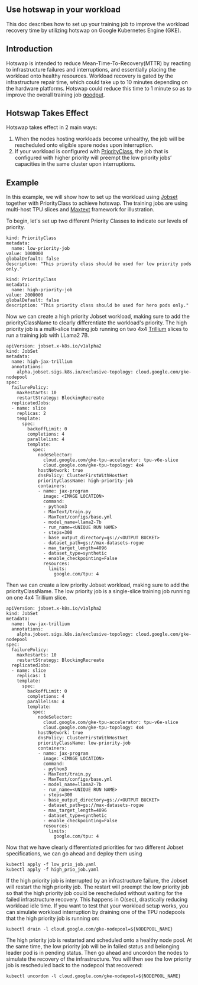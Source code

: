 ## Use hotswap in your workload
This doc describes how to set up your training job to improve the workload recovery time by utilizing hotswap on Google Kubernetes Engine (GKE).

## Introduction
Hotswap is intended to reduce Mean-Time-To-Recovery(MTTR) by reacting to infrastructure failures and interruptions, and essentially placing the workload onto healthy resources. Workload recovery is gated by the infrastructure repair time, which could take up to 10 minutes depending on the hardware platforms. Hotswap could reduce this time to 1 minute so as to improve the overall training job [goodput](https://cloud.google.com/blog/products/ai-machine-learning/goodput-metric-as-measure-of-ml-productivity).

## Hotswap Takes Effect
Hotswap takes effect in 2 main ways:
1. When the nodes hosting workloads become unhealthy, the job will be rescheduled onto eligible spare nodes upon interruption.
2. If your workload is configured with [PriorityClass](https://kubernetes.io/docs/concepts/scheduling-eviction/pod-priority-preemption/#priorityclass), the job that is configured with higher priority will preempt the low priority jobs’ capacities in the same cluster upon interruptions. 


## Example
In this example, we will show how to set up the workload using [Jobset](https://github.com/kubernetes-sigs/jobset) together with PriorityClass to achieve hotswap. The training jobs are using multi-host TPU slices and [Maxtext](https://github.com/AI-Hypercomputer/maxtext) framework for illustration.

To begin, let's set up two different Priority Classes to indicate our levels of priority.
```
kind: PriorityClass
metadata:
  name: low-priority-job
value: 1000000
globalDefault: false
description: "This priority class should be used for low priority pods only."
```
```
kind: PriorityClass
metadata:
  name: high-priority-job
value: 2000000
globalDefault: false
description: "This priority class should be used for hero pods only."
```
Now we can create a high priority Jobset workload, making sure to add the priorityClassName to clearly differentiate the workload's priority. The high priority job is a multi-slice training job running on two 4x4 [Trillium](https://cloud.google.com/blog/products/compute/trillium-tpu-is-ga) slices to run a training job with LLama2 7B. 
```
apiVersion: jobset.x-k8s.io/v1alpha2
kind: JobSet
metadata:
  name: high-jax-trillium
  annotations:
    alpha.jobset.sigs.k8s.io/exclusive-topology: cloud.google.com/gke-nodepool
spec:
  failurePolicy:
    maxRestarts: 10
    restartStrategy: BlockingRecreate
  replicatedJobs:
  - name: slice
    replicas: 2
    template:
      spec:
        backoffLimit: 0
        completions: 4
        parallelism: 4
        template:
          spec:
            nodeSelector:
              cloud.google.com/gke-tpu-accelerator: tpu-v6e-slice
              cloud.google.com/gke-tpu-topology: 4x4
            hostNetwork: true
            dnsPolicy: ClusterFirstWithHostNet
            priorityClassName: high-priority-job
            containers:
            - name: jax-program
              image: <IMAGE LOCATION>
              command:
              - python3
              - MaxText/train.py
              - MaxText/configs/base.yml
              - model_name=llama2-7b
              - run_name=<UNIQUE RUN NAME>
              - steps=300 
              - base_output_directory=gs://<OUTPUT BUCKET>
              - dataset_path=gs://max-datasets-rogue
              - max_target_length=4096
              - dataset_type=synthetic
              - enable_checkpointing=False
              resources:
                limits:
                  google.com/tpu: 4
```
Then we can create a low priority Jobset workload, making sure to add the priorityClassName. The low priority job is a single-slice training job running on one 4x4 Trillium slice.
```
apiVersion: jobset.x-k8s.io/v1alpha2
kind: JobSet
metadata:
  name: low-jax-trillium
  annotations:
    alpha.jobset.sigs.k8s.io/exclusive-topology: cloud.google.com/gke-nodepool
spec:
  failurePolicy:
    maxRestarts: 10
    restartStrategy: BlockingRecreate
  replicatedJobs:
  - name: slice
    replicas: 1
    template:
      spec:
        backoffLimit: 0
        completions: 4
        parallelism: 4
        template:
          spec:
            nodeSelector:
              cloud.google.com/gke-tpu-accelerator: tpu-v6e-slice
              cloud.google.com/gke-tpu-topology: 4x4
            hostNetwork: true
            dnsPolicy: ClusterFirstWithHostNet
            priorityClassName: low-priority-job
            containers:
            - name: jax-program
              image: <IMAGE LOCATION>
              command:
              - python3
              - MaxText/train.py
              - MaxText/configs/base.yml
              - model_name=llama2-7b
              - run_name=<UNIQUE RUN NAME>
              - steps=300 
              - base_output_directory=gs://<OUTPUT BUCKET>
              - dataset_path=gs://max-datasets-rogue
              - max_target_length=4096
              - dataset_type=synthetic
              - enable_checkpointing=False
              resources:
                limits:
                  google.com/tpu: 4
```
Now that we have clearly differentiated priorities for two different Jobset specifications, we can go ahead and deploy them using
```
kubectl apply -f low_prio_job.yaml
kubectl apply -f high_prio_job.yaml
```
If the high priority job is interrupted by an infrastructure failure, the Jobset will restart the high priority job. The restart will preempt the low priority job so that the high priority job could be rescheduled without waiting for the failed infrastructure recovery. This happens in O(sec), drastically reducing workload idle time. 
If you want to test that your workload setup works, you can simulate workload interruption by draining one of the TPU nodepools that the high priority job is running on: 

```kubectl drain -l cloud.google.com/gke-nodepool=${NODEPOOL_NAME}```

The high priority job is restarted and scheduled onto a healthy node pool. At the same time, the low priority job will be in failed status and belonging leader pod is in pending status. Then go ahead and uncordon the nodes to simulate the recovery of the infrastructure. You will then see the low priority job is rescheduled back to the nodepool that recovered:

```kubectl uncordon -l cloud.google.com/gke-nodepool=${NODEPOOL_NAME}```


